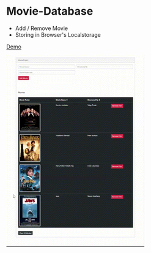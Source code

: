 # Movie-Database

- Add / Remove Movie
- Storing in Browser's Localstorage

[Demo](https://semihsemih.github.io/Movie-Database/)

![](assets/img/demo.gif)
